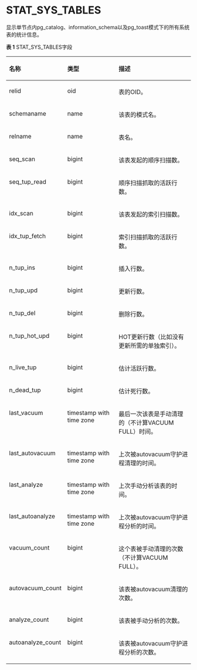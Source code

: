 # STAT\_SYS\_TABLES

显示单节点内pg\_catalog、information\_schema以及pg_toast模式下的所有系统表的统计信息。

**表 1**  STAT\_SYS\_TABLES字段

<a name="zh-cn_topic_0237122582_table2094815286404"></a>
<table><thead align="left"><tr id="zh-cn_topic_0237122582_row01991529104013"><th class="cellrowborder" valign="top" width="20.18%" id="mcps1.2.4.1.1"><p id="zh-cn_topic_0237122582_p51997290408"><a name="zh-cn_topic_0237122582_p51997290408"></a><a name="zh-cn_topic_0237122582_p51997290408"></a><strong id="zh-cn_topic_0237122582_b81991529184010"><a name="zh-cn_topic_0237122582_b81991529184010"></a><a name="zh-cn_topic_0237122582_b81991529184010"></a>名称</strong></p>
</th>
<th class="cellrowborder" valign="top" width="31.41%" id="mcps1.2.4.1.2"><p id="zh-cn_topic_0237122582_p91990296404"><a name="zh-cn_topic_0237122582_p91990296404"></a><a name="zh-cn_topic_0237122582_p91990296404"></a><strong id="zh-cn_topic_0237122582_b919915295408"><a name="zh-cn_topic_0237122582_b919915295408"></a><a name="zh-cn_topic_0237122582_b919915295408"></a>类型</strong></p>
</th>
<th class="cellrowborder" valign="top" width="48.41%" id="mcps1.2.4.1.3"><p id="zh-cn_topic_0237122582_p419992974013"><a name="zh-cn_topic_0237122582_p419992974013"></a><a name="zh-cn_topic_0237122582_p419992974013"></a><strong id="zh-cn_topic_0237122582_b61995294402"><a name="zh-cn_topic_0237122582_b61995294402"></a><a name="zh-cn_topic_0237122582_b61995294402"></a>描述</strong></p>
</th>
</tr>
</thead>
<tbody><tr id="zh-cn_topic_0237122582_row1199172904013"><td class="cellrowborder" valign="top" width="20.18%" headers="mcps1.2.4.1.1 "><p id="zh-cn_topic_0237122582_p162001329174019"><a name="zh-cn_topic_0237122582_p162001329174019"></a><a name="zh-cn_topic_0237122582_p162001329174019"></a>relid</p>
</td>
<td class="cellrowborder" valign="top" width="31.41%" headers="mcps1.2.4.1.2 "><p id="zh-cn_topic_0237122582_p142001529134013"><a name="zh-cn_topic_0237122582_p142001529134013"></a><a name="zh-cn_topic_0237122582_p142001529134013"></a>oid</p>
</td>
<td class="cellrowborder" valign="top" width="48.41%" headers="mcps1.2.4.1.3 "><p id="zh-cn_topic_0237122582_p172004294407"><a name="zh-cn_topic_0237122582_p172004294407"></a><a name="zh-cn_topic_0237122582_p172004294407"></a>表的OID。</p>
</td>
</tr>
<tr id="zh-cn_topic_0237122582_row8200429104012"><td class="cellrowborder" valign="top" width="20.18%" headers="mcps1.2.4.1.1 "><p id="zh-cn_topic_0237122582_p10200112914408"><a name="zh-cn_topic_0237122582_p10200112914408"></a><a name="zh-cn_topic_0237122582_p10200112914408"></a>schemaname</p>
</td>
<td class="cellrowborder" valign="top" width="31.41%" headers="mcps1.2.4.1.2 "><p id="zh-cn_topic_0237122582_p420062914408"><a name="zh-cn_topic_0237122582_p420062914408"></a><a name="zh-cn_topic_0237122582_p420062914408"></a>name</p>
</td>
<td class="cellrowborder" valign="top" width="48.41%" headers="mcps1.2.4.1.3 "><p id="zh-cn_topic_0237122582_p9200152954010"><a name="zh-cn_topic_0237122582_p9200152954010"></a><a name="zh-cn_topic_0237122582_p9200152954010"></a>该表的模式名。</p>
</td>
</tr>
<tr id="zh-cn_topic_0237122582_row1020032916407"><td class="cellrowborder" valign="top" width="20.18%" headers="mcps1.2.4.1.1 "><p id="zh-cn_topic_0237122582_p2201152915403"><a name="zh-cn_topic_0237122582_p2201152915403"></a><a name="zh-cn_topic_0237122582_p2201152915403"></a>relname</p>
</td>
<td class="cellrowborder" valign="top" width="31.41%" headers="mcps1.2.4.1.2 "><p id="zh-cn_topic_0237122582_p3201229194016"><a name="zh-cn_topic_0237122582_p3201229194016"></a><a name="zh-cn_topic_0237122582_p3201229194016"></a>name</p>
</td>
<td class="cellrowborder" valign="top" width="48.41%" headers="mcps1.2.4.1.3 "><p id="zh-cn_topic_0237122582_p1120114296401"><a name="zh-cn_topic_0237122582_p1120114296401"></a><a name="zh-cn_topic_0237122582_p1120114296401"></a>表名。</p>
</td>
</tr>
<tr id="zh-cn_topic_0237122582_row1620132919402"><td class="cellrowborder" valign="top" width="20.18%" headers="mcps1.2.4.1.1 "><p id="zh-cn_topic_0237122582_p1201142913400"><a name="zh-cn_topic_0237122582_p1201142913400"></a><a name="zh-cn_topic_0237122582_p1201142913400"></a>seq_scan</p>
</td>
<td class="cellrowborder" valign="top" width="31.41%" headers="mcps1.2.4.1.2 "><p id="zh-cn_topic_0237122582_p92011929164010"><a name="zh-cn_topic_0237122582_p92011929164010"></a><a name="zh-cn_topic_0237122582_p92011929164010"></a>bigint</p>
</td>
<td class="cellrowborder" valign="top" width="48.41%" headers="mcps1.2.4.1.3 "><p id="zh-cn_topic_0237122582_p1820172914404"><a name="zh-cn_topic_0237122582_p1820172914404"></a><a name="zh-cn_topic_0237122582_p1820172914404"></a>该表发起的顺序扫描数。</p>
</td>
</tr>
<tr id="zh-cn_topic_0237122582_row14201129174014"><td class="cellrowborder" valign="top" width="20.18%" headers="mcps1.2.4.1.1 "><p id="zh-cn_topic_0237122582_p20202192910402"><a name="zh-cn_topic_0237122582_p20202192910402"></a><a name="zh-cn_topic_0237122582_p20202192910402"></a>seq_tup_read</p>
</td>
<td class="cellrowborder" valign="top" width="31.41%" headers="mcps1.2.4.1.2 "><p id="zh-cn_topic_0237122582_p13202142964013"><a name="zh-cn_topic_0237122582_p13202142964013"></a><a name="zh-cn_topic_0237122582_p13202142964013"></a>bigint</p>
</td>
<td class="cellrowborder" valign="top" width="48.41%" headers="mcps1.2.4.1.3 "><p id="zh-cn_topic_0237122582_p10202129144013"><a name="zh-cn_topic_0237122582_p10202129144013"></a><a name="zh-cn_topic_0237122582_p10202129144013"></a>顺序扫描抓取的活跃行数。</p>
</td>
</tr>
<tr id="zh-cn_topic_0237122582_row142021929104017"><td class="cellrowborder" valign="top" width="20.18%" headers="mcps1.2.4.1.1 "><p id="zh-cn_topic_0237122582_p1920242984015"><a name="zh-cn_topic_0237122582_p1920242984015"></a><a name="zh-cn_topic_0237122582_p1920242984015"></a>idx_scan</p>
</td>
<td class="cellrowborder" valign="top" width="31.41%" headers="mcps1.2.4.1.2 "><p id="zh-cn_topic_0237122582_p1920332914409"><a name="zh-cn_topic_0237122582_p1920332914409"></a><a name="zh-cn_topic_0237122582_p1920332914409"></a>bigint</p>
</td>
<td class="cellrowborder" valign="top" width="48.41%" headers="mcps1.2.4.1.3 "><p id="zh-cn_topic_0237122582_p9204132913401"><a name="zh-cn_topic_0237122582_p9204132913401"></a><a name="zh-cn_topic_0237122582_p9204132913401"></a>该表发起的索引扫描数。</p>
</td>
</tr>
<tr id="zh-cn_topic_0237122582_row142044298401"><td class="cellrowborder" valign="top" width="20.18%" headers="mcps1.2.4.1.1 "><p id="zh-cn_topic_0237122582_p8204112910407"><a name="zh-cn_topic_0237122582_p8204112910407"></a><a name="zh-cn_topic_0237122582_p8204112910407"></a>idx_tup_fetch</p>
</td>
<td class="cellrowborder" valign="top" width="31.41%" headers="mcps1.2.4.1.2 "><p id="zh-cn_topic_0237122582_p42054291409"><a name="zh-cn_topic_0237122582_p42054291409"></a><a name="zh-cn_topic_0237122582_p42054291409"></a>bigint</p>
</td>
<td class="cellrowborder" valign="top" width="48.41%" headers="mcps1.2.4.1.3 "><p id="zh-cn_topic_0237122582_p13205142984011"><a name="zh-cn_topic_0237122582_p13205142984011"></a><a name="zh-cn_topic_0237122582_p13205142984011"></a>索引扫描抓取的活跃行数。</p>
</td>
</tr>
<tr id="zh-cn_topic_0237122582_row420562954018"><td class="cellrowborder" valign="top" width="20.18%" headers="mcps1.2.4.1.1 "><p id="zh-cn_topic_0237122582_p72051429124013"><a name="zh-cn_topic_0237122582_p72051429124013"></a><a name="zh-cn_topic_0237122582_p72051429124013"></a>n_tup_ins</p>
</td>
<td class="cellrowborder" valign="top" width="31.41%" headers="mcps1.2.4.1.2 "><p id="zh-cn_topic_0237122582_p7206152944010"><a name="zh-cn_topic_0237122582_p7206152944010"></a><a name="zh-cn_topic_0237122582_p7206152944010"></a>bigint</p>
</td>
<td class="cellrowborder" valign="top" width="48.41%" headers="mcps1.2.4.1.3 "><p id="zh-cn_topic_0237122582_p18206202924020"><a name="zh-cn_topic_0237122582_p18206202924020"></a><a name="zh-cn_topic_0237122582_p18206202924020"></a>插入行数。</p>
</td>
</tr>
<tr id="zh-cn_topic_0237122582_row19206112914014"><td class="cellrowborder" valign="top" width="20.18%" headers="mcps1.2.4.1.1 "><p id="zh-cn_topic_0237122582_p13206182918403"><a name="zh-cn_topic_0237122582_p13206182918403"></a><a name="zh-cn_topic_0237122582_p13206182918403"></a>n_tup_upd</p>
</td>
<td class="cellrowborder" valign="top" width="31.41%" headers="mcps1.2.4.1.2 "><p id="zh-cn_topic_0237122582_p420722994018"><a name="zh-cn_topic_0237122582_p420722994018"></a><a name="zh-cn_topic_0237122582_p420722994018"></a>bigint</p>
</td>
<td class="cellrowborder" valign="top" width="48.41%" headers="mcps1.2.4.1.3 "><p id="zh-cn_topic_0237122582_p152077299403"><a name="zh-cn_topic_0237122582_p152077299403"></a><a name="zh-cn_topic_0237122582_p152077299403"></a>更新行数。</p>
</td>
</tr>
<tr id="zh-cn_topic_0237122582_row720782914015"><td class="cellrowborder" valign="top" width="20.18%" headers="mcps1.2.4.1.1 "><p id="zh-cn_topic_0237122582_p1120702915406"><a name="zh-cn_topic_0237122582_p1120702915406"></a><a name="zh-cn_topic_0237122582_p1120702915406"></a>n_tup_del</p>
</td>
<td class="cellrowborder" valign="top" width="31.41%" headers="mcps1.2.4.1.2 "><p id="zh-cn_topic_0237122582_p0208182964016"><a name="zh-cn_topic_0237122582_p0208182964016"></a><a name="zh-cn_topic_0237122582_p0208182964016"></a>bigint</p>
</td>
<td class="cellrowborder" valign="top" width="48.41%" headers="mcps1.2.4.1.3 "><p id="zh-cn_topic_0237122582_p2020892918408"><a name="zh-cn_topic_0237122582_p2020892918408"></a><a name="zh-cn_topic_0237122582_p2020892918408"></a>删除行数。</p>
</td>
</tr>
<tr id="zh-cn_topic_0237122582_row202081029164017"><td class="cellrowborder" valign="top" width="20.18%" headers="mcps1.2.4.1.1 "><p id="zh-cn_topic_0237122582_p132081729104018"><a name="zh-cn_topic_0237122582_p132081729104018"></a><a name="zh-cn_topic_0237122582_p132081729104018"></a>n_tup_hot_upd</p>
</td>
<td class="cellrowborder" valign="top" width="31.41%" headers="mcps1.2.4.1.2 "><p id="zh-cn_topic_0237122582_p162097295402"><a name="zh-cn_topic_0237122582_p162097295402"></a><a name="zh-cn_topic_0237122582_p162097295402"></a>bigint</p>
</td>
<td class="cellrowborder" valign="top" width="48.41%" headers="mcps1.2.4.1.3 "><p id="zh-cn_topic_0237122582_p5209152924015"><a name="zh-cn_topic_0237122582_p5209152924015"></a><a name="zh-cn_topic_0237122582_p5209152924015"></a>HOT更新行数（比如没有更新所需的单独索引）。</p>
</td>
</tr>
<tr id="zh-cn_topic_0237122582_row15209729174013"><td class="cellrowborder" valign="top" width="20.18%" headers="mcps1.2.4.1.1 "><p id="zh-cn_topic_0237122582_p82091297409"><a name="zh-cn_topic_0237122582_p82091297409"></a><a name="zh-cn_topic_0237122582_p82091297409"></a>n_live_tup</p>
</td>
<td class="cellrowborder" valign="top" width="31.41%" headers="mcps1.2.4.1.2 "><p id="zh-cn_topic_0237122582_p421022912406"><a name="zh-cn_topic_0237122582_p421022912406"></a><a name="zh-cn_topic_0237122582_p421022912406"></a>bigint</p>
</td>
<td class="cellrowborder" valign="top" width="48.41%" headers="mcps1.2.4.1.3 "><p id="zh-cn_topic_0237122582_p132101299406"><a name="zh-cn_topic_0237122582_p132101299406"></a><a name="zh-cn_topic_0237122582_p132101299406"></a>估计活跃行数。</p>
</td>
</tr>
<tr id="zh-cn_topic_0237122582_row221092913401"><td class="cellrowborder" valign="top" width="20.18%" headers="mcps1.2.4.1.1 "><p id="zh-cn_topic_0237122582_p1021012914401"><a name="zh-cn_topic_0237122582_p1021012914401"></a><a name="zh-cn_topic_0237122582_p1021012914401"></a>n_dead_tup</p>
</td>
<td class="cellrowborder" valign="top" width="31.41%" headers="mcps1.2.4.1.2 "><p id="zh-cn_topic_0237122582_p11211429154020"><a name="zh-cn_topic_0237122582_p11211429154020"></a><a name="zh-cn_topic_0237122582_p11211429154020"></a>bigint</p>
</td>
<td class="cellrowborder" valign="top" width="48.41%" headers="mcps1.2.4.1.3 "><p id="zh-cn_topic_0237122582_p921182964020"><a name="zh-cn_topic_0237122582_p921182964020"></a><a name="zh-cn_topic_0237122582_p921182964020"></a>估计死行数。</p>
</td>
</tr>
<tr id="zh-cn_topic_0237122582_row132117292404"><td class="cellrowborder" valign="top" width="20.18%" headers="mcps1.2.4.1.1 "><p id="zh-cn_topic_0237122582_p1821122994020"><a name="zh-cn_topic_0237122582_p1821122994020"></a><a name="zh-cn_topic_0237122582_p1821122994020"></a>last_vacuum</p>
</td>
<td class="cellrowborder" valign="top" width="31.41%" headers="mcps1.2.4.1.2 "><p id="zh-cn_topic_0237122582_p1221215292404"><a name="zh-cn_topic_0237122582_p1221215292404"></a><a name="zh-cn_topic_0237122582_p1221215292404"></a>timestamp with time zone</p>
</td>
<td class="cellrowborder" valign="top" width="48.41%" headers="mcps1.2.4.1.3 "><p id="zh-cn_topic_0237122582_p1212329184017"><a name="zh-cn_topic_0237122582_p1212329184017"></a><a name="zh-cn_topic_0237122582_p1212329184017"></a>最后一次该表是手动清理的（不计算VACUUM FULL）时间。</p>
</td>
</tr>
<tr id="zh-cn_topic_0237122582_row10212192974016"><td class="cellrowborder" valign="top" width="20.18%" headers="mcps1.2.4.1.1 "><p id="zh-cn_topic_0237122582_p4212112918402"><a name="zh-cn_topic_0237122582_p4212112918402"></a><a name="zh-cn_topic_0237122582_p4212112918402"></a>last_autovacuum</p>
</td>
<td class="cellrowborder" valign="top" width="31.41%" headers="mcps1.2.4.1.2 "><p id="zh-cn_topic_0237122582_p142121329174014"><a name="zh-cn_topic_0237122582_p142121329174014"></a><a name="zh-cn_topic_0237122582_p142121329174014"></a>timestamp with time zone</p>
</td>
<td class="cellrowborder" valign="top" width="48.41%" headers="mcps1.2.4.1.3 "><p id="zh-cn_topic_0237122582_p17212182917408"><a name="zh-cn_topic_0237122582_p17212182917408"></a><a name="zh-cn_topic_0237122582_p17212182917408"></a>上次被autovacuum守护进程清理的时间。</p>
</td>
</tr>
<tr id="zh-cn_topic_0237122582_row4212112914403"><td class="cellrowborder" valign="top" width="20.18%" headers="mcps1.2.4.1.1 "><p id="zh-cn_topic_0237122582_p17213102954014"><a name="zh-cn_topic_0237122582_p17213102954014"></a><a name="zh-cn_topic_0237122582_p17213102954014"></a>last_analyze</p>
</td>
<td class="cellrowborder" valign="top" width="31.41%" headers="mcps1.2.4.1.2 "><p id="zh-cn_topic_0237122582_p1421332944013"><a name="zh-cn_topic_0237122582_p1421332944013"></a><a name="zh-cn_topic_0237122582_p1421332944013"></a>timestamp with time zone</p>
</td>
<td class="cellrowborder" valign="top" width="48.41%" headers="mcps1.2.4.1.3 "><p id="zh-cn_topic_0237122582_p32139291402"><a name="zh-cn_topic_0237122582_p32139291402"></a><a name="zh-cn_topic_0237122582_p32139291402"></a>上次手动分析该表的时间。</p>
</td>
</tr>
<tr id="zh-cn_topic_0237122582_row172131929174014"><td class="cellrowborder" valign="top" width="20.18%" headers="mcps1.2.4.1.1 "><p id="zh-cn_topic_0237122582_p221412290404"><a name="zh-cn_topic_0237122582_p221412290404"></a><a name="zh-cn_topic_0237122582_p221412290404"></a>last_autoanalyze</p>
</td>
<td class="cellrowborder" valign="top" width="31.41%" headers="mcps1.2.4.1.2 "><p id="zh-cn_topic_0237122582_p1221442954020"><a name="zh-cn_topic_0237122582_p1221442954020"></a><a name="zh-cn_topic_0237122582_p1221442954020"></a>timestamp with time zone</p>
</td>
<td class="cellrowborder" valign="top" width="48.41%" headers="mcps1.2.4.1.3 "><p id="zh-cn_topic_0237122582_p1821452914016"><a name="zh-cn_topic_0237122582_p1821452914016"></a><a name="zh-cn_topic_0237122582_p1821452914016"></a>上次被autovacuum守护进程分析的时间。</p>
</td>
</tr>
<tr id="zh-cn_topic_0237122582_row1221414293402"><td class="cellrowborder" valign="top" width="20.18%" headers="mcps1.2.4.1.1 "><p id="zh-cn_topic_0237122582_p4214529174011"><a name="zh-cn_topic_0237122582_p4214529174011"></a><a name="zh-cn_topic_0237122582_p4214529174011"></a>vacuum_count</p>
</td>
<td class="cellrowborder" valign="top" width="31.41%" headers="mcps1.2.4.1.2 "><p id="zh-cn_topic_0237122582_p1721515293403"><a name="zh-cn_topic_0237122582_p1721515293403"></a><a name="zh-cn_topic_0237122582_p1721515293403"></a>bigint</p>
</td>
<td class="cellrowborder" valign="top" width="48.41%" headers="mcps1.2.4.1.3 "><p id="zh-cn_topic_0237122582_p2215929184012"><a name="zh-cn_topic_0237122582_p2215929184012"></a><a name="zh-cn_topic_0237122582_p2215929184012"></a>这个表被手动清理的次数（不计算VACUUM FULL）。</p>
</td>
</tr>
<tr id="zh-cn_topic_0237122582_row72155292400"><td class="cellrowborder" valign="top" width="20.18%" headers="mcps1.2.4.1.1 "><p id="zh-cn_topic_0237122582_p421592914404"><a name="zh-cn_topic_0237122582_p421592914404"></a><a name="zh-cn_topic_0237122582_p421592914404"></a>autovacuum_count</p>
</td>
<td class="cellrowborder" valign="top" width="31.41%" headers="mcps1.2.4.1.2 "><p id="zh-cn_topic_0237122582_p1321632904011"><a name="zh-cn_topic_0237122582_p1321632904011"></a><a name="zh-cn_topic_0237122582_p1321632904011"></a>bigint</p>
</td>
<td class="cellrowborder" valign="top" width="48.41%" headers="mcps1.2.4.1.3 "><p id="zh-cn_topic_0237122582_p1121642917408"><a name="zh-cn_topic_0237122582_p1121642917408"></a><a name="zh-cn_topic_0237122582_p1121642917408"></a>该表被autovacuum清理的次数。</p>
</td>
</tr>
<tr id="zh-cn_topic_0237122582_row421614295403"><td class="cellrowborder" valign="top" width="20.18%" headers="mcps1.2.4.1.1 "><p id="zh-cn_topic_0237122582_p8216122914407"><a name="zh-cn_topic_0237122582_p8216122914407"></a><a name="zh-cn_topic_0237122582_p8216122914407"></a>analyze_count</p>
</td>
<td class="cellrowborder" valign="top" width="31.41%" headers="mcps1.2.4.1.2 "><p id="zh-cn_topic_0237122582_p1921782904014"><a name="zh-cn_topic_0237122582_p1921782904014"></a><a name="zh-cn_topic_0237122582_p1921782904014"></a>bigint</p>
</td>
<td class="cellrowborder" valign="top" width="48.41%" headers="mcps1.2.4.1.3 "><p id="zh-cn_topic_0237122582_p15217629124016"><a name="zh-cn_topic_0237122582_p15217629124016"></a><a name="zh-cn_topic_0237122582_p15217629124016"></a>该表被手动分析的次数。</p>
</td>
</tr>
<tr id="zh-cn_topic_0237122582_row162178299403"><td class="cellrowborder" valign="top" width="20.18%" headers="mcps1.2.4.1.1 "><p id="zh-cn_topic_0237122582_p172171129134012"><a name="zh-cn_topic_0237122582_p172171129134012"></a><a name="zh-cn_topic_0237122582_p172171129134012"></a>autoanalyze_count</p>
</td>
<td class="cellrowborder" valign="top" width="31.41%" headers="mcps1.2.4.1.2 "><p id="zh-cn_topic_0237122582_p1321882914404"><a name="zh-cn_topic_0237122582_p1321882914404"></a><a name="zh-cn_topic_0237122582_p1321882914404"></a>bigint</p>
</td>
<td class="cellrowborder" valign="top" width="48.41%" headers="mcps1.2.4.1.3 "><p id="zh-cn_topic_0237122582_p1221912291406"><a name="zh-cn_topic_0237122582_p1221912291406"></a><a name="zh-cn_topic_0237122582_p1221912291406"></a>该表被autovacuum守护进程分析的次数。</p>
</td>
</tr>
</tbody>
</table>

